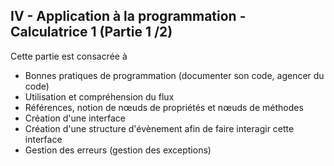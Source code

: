 <h2 dir="auto" id="h_5222853541721655104555948"><strong>IV - Application &agrave; la programmation - Calculatrice 1 (Partie 1 /2)</strong></h2>
<p dir="auto">Cette partie est consacr&eacute;e &agrave;</p>
<ul dir="auto">
<li>Bonnes pratiques de programmation (documenter son code, agencer du code)</li>
<li>Utilisation et compr&eacute;hension du flux</li>
<li>R&eacute;f&eacute;rences, notion de n&oelig;uds de propri&eacute;t&eacute;s et n&oelig;uds de m&eacute;thodes</li>
<li>Cr&eacute;ation d'une interface</li>
<li>Cr&eacute;ation d'une structure d'&eacute;v&egrave;nement afin de faire interagir cette interface</li>
<li>Gestion des erreurs (gestion des exceptions)</li>
</ul>
